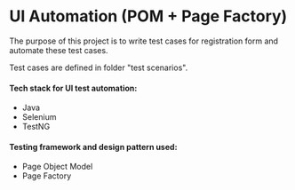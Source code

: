 # UI Automation (POM + Page Factory)

The purpose of this project is to write test cases for registration form and automate these test cases.

Test cases are defined in folder "test scenarios".

#### Tech stack for UI test automation:

- Java
- Selenium
- TestNG

#### Testing framework and design pattern used:

- Page Object Model
- Page Factory
